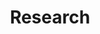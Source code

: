 ---
title: Research
type: landing

sections:
  - block: markdown
    content:
      title: ""
      text: ""
    design:
      spacing:
        padding: ["100px", "0", "0", "0"]

  - block: portfolio
    content:
      title: Perception-Aware Planning
      filters:
        folders:
          - project
        categories:
          - Perception-Aware
      # Default filter index (e.g. 0 corresponds to the first `filter_button` instance below).
      default_button_index: 0
      
    design:
      # Choose how many columns the section has. Valid values: '1' or '2'.
      columns: '1'
      view: showcase
      # For Showcase view, flip alternate rows?
      flip_alt_rows: false

  - block: portfolio
    content:
      title: User Planning with User Preferences
      filters:
        folders:
          - project
        categories:
          - User-Planning
      
    design:
      columns: '1'
      view: showcase
      spacing:
        padding: ["100px", "0", "0", "0"]
---